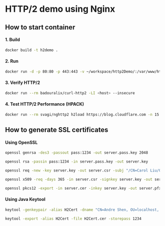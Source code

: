 # HTTP/2 demo using Nginx

## How to start container
#### 1. Build
```bash
docker build -t h2demo .
```
#### 2. Run
```bash
docker run -d -p 80:80 -p 443:443 -v ~/workspace/http2Demo/:/var/www/html/ h2demo
```
#### 3. Verify HTTP/2
```bash
docker run --rm badouralix/curl-http2 -LI <host> --insecure 
```

#### 4. Test HTTP/2 Performance (HPACK)
```bash
docker run --rm svagi/nghttp2 h2load https://blog.cloudflare.com -n 15 | tail -6 | head -1
```


## How to generate SSL certificates
#### Using OpenSSL
```bash
openssl genrsa -des3 -passout pass:1234 -out server.pass.key 2048

openssl rsa -passin pass:1234 -in server.pass.key -out server.key

openssl req -new -key server.key -out server.csr -subj "/CN=Carol Liu/OU=localhost/O=carol ltd/L=CHINO HILLS/ST=CA/C=US" 

openssl x509 -req -days 365 -in server.csr -signkey server.key -out server.cer

openssl pkcs12 -export -in server.cer -inkey server.key -out server.pfx -passout pass:1234
```

#### Using Java Keytool
```bash
keytool -genkeypair -alias H2Cert -dname "CN=Andre Shen, OU=localhost,  O=andre ltd, L=CHINO HILLS, ST=CA, C=US" -keypass 1234 -storepass 1234 -keyalg RSA -validity 365

keytool -export -alias H2Cert -file H2Cert.cer -storepass 1234
```
